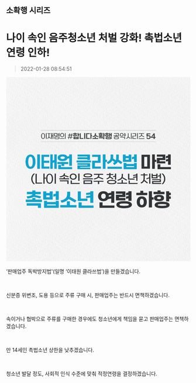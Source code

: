## 소확행 시리즈
# 나이 속인 음주청소년 처벌 강화! 촉법소년 연령 인하!
> 2022-01-28 08:54:51

![나이 속인 음주청소년 처벌 강화! 촉법소년 연령 인하!](./220128240717.png)


‘판매업주 독박방지법'(일명 ‘이태원 클라쓰법’)을 만들겠습니다.

​

신분증 위변조, 도용 등으로 주류 구매 시, 판매업주는 반드시 면책하겠습니다.

​

속이거나 협박으로 주류를 구매한 경우에도 청소년에게 책임을 묻고 판매업주는 면책하겠습니다.

​

만 14세인 촉법소년 상한을 낮추겠습니다.

​

청소년 발달 정도, 사회적 인식 수준에 맞춰 적정연령을 결정하겠습니다.